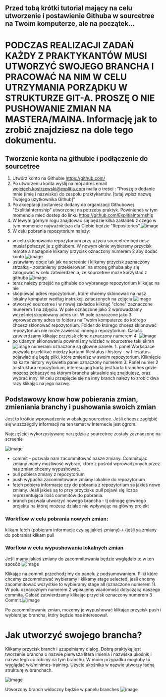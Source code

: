 ## Przed tobą krótki tutorial mający na celu utworzenie i postawienie Githuba w sourcetree na Twoim komputerze, ale na początek...

# PODCZAS REALIZACJI ZADAŃ KAŻDY Z PRAKTYKANTÓW MUSI UTWORZYĆ SWOJEGO BRANCHA I PRACOWAĆ NA NIM W CELU UTRZYMANIA PORZĄDKU W STRUKTURZE GIT-A. PROSZĘ O NIE PUSHOWANIE ZMIAN NA MASTERA/MAINA. Informację jak to zrobić znajdziesz na dole tego dokumentu.

## Tworzenie konta na githubie i podłączenie do sourcetree
1. Utwórz konto na Githubie https://github.com/
2. Po utworzeniu konta wyślij na mój adres email wojciech.kostrzewski@explitia.com maila o treści : "Proszę o dodanie mnie (imię i nazwisko) do zespołu praktykantów. [tutaj wpisz nazwę Twojego użytkownika Github]"
3. Po akceptacji zostaniesz dodany do organizacji Githubowej "ExplitiaInternship" utworzonej na potrzeby praktyk. Powinieneś w tym momencie mieć dostep do linku https://github.com/ExplitiaInternship
4. W lewym górnym rogu znajdować się będzie kilka zakładek z czego w tym momencie najważniejsza dla Ciebie będzie "Repositories".![image](https://github.com/ExplitiaInternship/Documentation/assets/163396037/35cbc12f-e09e-402b-87e4-a5f957bdd822)
5. W celu pobrania repozytorium należy:
- w celu sklonowania repozytorium przy użyciu sourcetree będziesz musiał połaczyć je z githubem. W nowym oknie wybieramy przycisk remote a następnie klikamy przycisk oznaczony numerem 2 aby dodać konto ![image](https://github.com/ExplitiaInternship/Documentation/assets/163396037/2ccf7bc0-cb56-4e4e-9718-b03dcd2c96bf)
- ustawiamy opcje tak jak na screenie i klikamy przycisk zaznaczony strzałką - zostaniemy przekierowani na stronę githuba aby się zalogować w celu zatwierdzenia, że sourcetree może korzystać z githuba ![image](https://github.com/ExplitiaInternship/Documentation/assets/163396037/66eb68ed-75d5-4994-adca-c059130c3e5e)
- teraz należy przejść na githubie do wybranego repozytorium klikając na nie
- skopiować adres repozytorium, które chcemy sklonować na nasz lokalny komputer według instrukcji załaczonych na zdjęciu ![image](https://github.com/ExplitiaInternship/Documentation/assets/163396037/813b82e2-9e2d-4edd-92ec-c1975314ece7)
- otworzyć sourcetree i w nowej zakładce kliknąć "clone" zaznaczone munerem 1 na zdjęciu. W pole oznaczone jako 2 wprowadzamy wcześniej skopiowany adres url. W pole oznaczone jako 3 wprowadzamy adres to folderu na Twoim komputerze do którego chcesz sklonować repozytorium. Folder do którego chcesz sklonować repozytorium nie może zawierać innnego repozytorium. Całość zatwierdzamy klikając przycisk clone oznaczony numerem 4. ![image](https://github.com/ExplitiaInternship/Documentation/assets/163396037/83f814d4-4524-4a07-8703-1aa916b368e4)
- po udanym sklonowaniu powinniśmy widzieć w sourcetree taki ekran ![image](https://github.com/ExplitiaInternship/Documentation/assets/163396037/37f38a49-9297-4170-a7d1-57976ecfc499)
numerami oznaczone są głowne panele. 1. panel Workspace pozwala przeklikać miedzy kartami filestatus i history - w filestatus pojawiać się będą pliki, które zmienisz w swoim repozytorium. Kliknięcie na karte history wyświetla panel oznaczony numerem 3. Panel numer 2 to struktura repozytorium, interesującą kartą jest karta branches gdzie możesz zobaczyć na którym branchu aktualnie się znajdujesz, oraz wybrać inny. W celu przepięcie się na inny branch należy to zrobić dwa razy klikając na jego nazwę.


## Podstawowy know how pobierania zmian, zmieniania branchy i pushowania swoich zmian

Jest to krótkie wprowadzenie w obsługę sourcetree. Jeśli chcesz zagłębić się w szczegóły informacji na ten temat w Internecie jest ogrom.

Najczęściej wykorzystywane narzędzia z sourcetree zostały zaznaczone na screenie 

![image](https://github.com/ExplitiaInternship/Documentation/assets/163396037/5d6d7a11-00e3-49f2-b8e0-70dae312e7eb)

- commit - pozwala nam zacommitować nasze zmiany. Commitując zmiany mamy możliwość wybrac, które z pośród wprowadzonych przez nas zmian chcemy wypushować.
- pull pobiera zmiany z repozytorium
- push wypucha zacommitowane zmiany lokalnie do repozytorium
- fetch pobiera informacje czy do pobrania z repozytorium sa jakieś nowe zmiany. Jeśli jakieś są to przy przycisku pull pojawi się liczba reprezentująca ilość commitów do pobrania.
- branch pozwala utworzyć nowego brancha - tj odnogę głównego projektu na której możesz działać nie wpływając na główny projekt

### Workflow w celu pobrania nowych zmian:

klikam fetch (pobieram informacje czy są jakieś zmiany)-> (jeśli są zmiany do pobrania) klikam pull

### Worflow w celu wypushowania lokalnych zmian 

Jeśli mamy jakieś zmiany do zacommitowania będzie wyglądało to w ten sposób ![image](https://github.com/ExplitiaInternship/Documentation/assets/163396037/68b76227-4832-4471-967d-fd07fdb2d2ef)

Klikając na commit przechodzimy do panelu z podsumowaniem. Pliki które chcemy zacommitować wybieramy i klikamy stage selected, jesli chcemy zacommitować wszystkie to wybieramy stage all (oznaczone numerem 1). W polu oznacoznym numerem 2 wpisujemy wiadomość dotyczącą naszego commita. Całość zatwierdzamy klikając przycisk oznaczony numerem 3 Commit.![image](https://github.com/ExplitiaInternship/Documentation/assets/163396037/5d61b310-d4d0-42ac-aa78-fa51a663262a)
 
Po zacommitowaniu zmian, mozemy je wypushować klikając przycisk push i wybierając brancha, który będzie nas interesował. 






# Jak utworzyć swojego brancha?

Klikamy przycisk branch i uzupełniamy dialog. Dobrą praktyką jest tworzenie brancha o nazwie pierwsza litera imienia i nazwiska ukośnik i nazwa tego co robimy na tym branchu. W moim przypadku mogłoby to wyglądać wk/minimes-training. Użycie ukośnika w nazwie utworzy ładną strukturę w branchach.

![image](https://github.com/ExplitiaInternship/Documentation/assets/163396037/0b48af62-2ecf-4a99-9f26-5bb293e41a58)

Utworzony branch widoczny będzie w panelu branches 
![image](https://github.com/ExplitiaInternship/Documentation/assets/163396037/6afeb1fd-2612-44a1-958f-eff66a46c32c)





